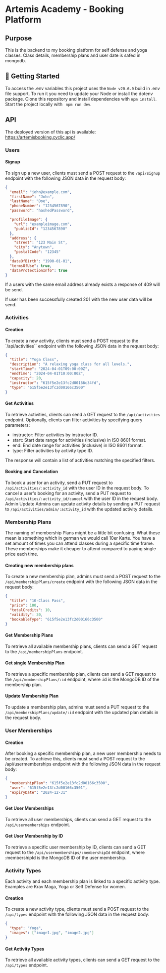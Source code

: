 # Artemis Academy - Booking Platform

## Purpose

This is the backend to my booking platform for self defense and yoga classes. Class details, membership plans and user date is safed in mongodb.

## 🚀 Getting Started

To access the .env variables this project uses the `Node v20.6.0` build in .env file support. To run it you need to update your Node or install the dotenv package.
Clone this repository and install dependencies with `npm install`.
Start the project locally with ` npm run dev`.

## API

The deployed version of this api is available: https://artemisbooking.cyclic.app/

### Users

#### Signup

To sign up a new user, clients must send a POST request to the `/api/signup` endpoint with the following JSON data in the request body:

```json
{
  "email": "john@example.com",
  "firstName": "John",
  "lastName": "Doe",
  "phoneNumber": "1234567890",
  "password": "hashedPassword",

  "profileImage": {
    "url": "exampleimage.com",
    "publicId": "1234567890"
  },
  "address": {
    "street": "123 Main St",
    "city": "Anytown",
    "postalCode": "12345"
  },
  "dateOfBirth": "1990-01-01",
  "termsOfUse": true,
  "dataProtectionInfo": true
}
```

If a users with the same email address already exists a response of 409 will be send.

If user has been successfully created 201 with the new user data will be send.

### Activities

#### Creation

To create a new activity, clients must send a POST request to the `/api/activities`` endpoint with the following JSON data in the request body:

```json
{
  "title": "Yoga Class",
  "description": "A relaxing yoga class for all levels.",
  "startTime": "2024-04-01T09:00:00Z",
  "endTime": "2024-04-01T10:00:00Z",
  "capacity": 20,
  "instructor": "615f5e2e13fc2d00166c34fd",
  "type": "615f5e2e13fc2d00166c3500"
}
```

#### Get Activities

To retrieve activities, clients can send a GET request to the `/api/activities` endpoint. Optionally, clients can filter activities by specifying query parameters:

- instructor: Filter activities by instructor ID.
- start: Start date range for activities (inclusive) in ISO 8601 format.
- end: End date range for activities (inclusive) in ISO 8601 format.
- type: Filter activities by activity type ID.

The response will contain a list of activities matching the specified filters.

#### Booking and Cancelation

To book a user for an activity, send a PUT request to ` /api/activities/:activity_id` with the user ID in the request body.
To cancel a user's booking for an activity, send a PUT request to `/api/activities/:activity_id/cancel` with the user ID in the request body.
Admin Update
Admins can update activity details by sending a PUT request to `/api/activities/admin/:activity_id` with the updated activity details.

### Membership Plans

The naming of membership Plans might be a little bit confusing. What these mean is something which in german we would call 10er Karte. You have a set amount of times you can attend classes during a specific time frame. These memberships make it cheaper to attend compared to paying single price each time.

#### Creating new membership plans

To create a new membership plan, admins must send a POST request to the `/api/membershipPlans/create` endpoint with the following JSON data in the request body:

```json
{
  "title": "10-Class Pass",
  "price": 100,
  "totalCredits": 10,
  "validity": 30,
  "bookableType": "615f5e2e13fc2d00166c3500"
}
```

#### Get Membership Plans

To retrieve all available membership plans, clients can send a GET request to the `/api/membershipPlans` endpoint.

#### Get single Membership Plan

To retrieve a specific membership plan, clients can send a GET request to the `/api/membershipPlans/:id` endpoint, where :id is the MongoDB ID of the membership plan.

#### Update Membership Plan

To update a membership plan, admins must send a PUT request to the `/api/membershipPlans/update/:id` endpoint with the updated plan details in the request body.

### User Memberships

#### Creation

After booking a specific membership plan, a new user membership needs to be created. To achieve this, clients must send a POST request to the /api/usermemberships endpoint with the following JSON data in the request body:

```json
{
  "membershipPlan": "615f5e2e13fc2d00166c3500",
  "user": "615f5e2e13fc2d00166c3501",
  "expiryDate": "2024-12-31"
}
```

#### Get User Memberships

To retrieve all user memberships, clients can send a GET request to the `/api/usermemberships` endpoint.

#### Get User Membership by ID

To retrieve a specific user membership by ID, clients can send a GET request to the `/api/usermemberships/:membershipId` endpoint, where :membershipId is the MongoDB ID of the user membership.

### Activity Types

Each activity and each membership plan is linked to a specific activity type. Examples are Krav Maga, Yoga or Self Defense for women.

#### Creation

To create a new activity type, clients must send a POST request to the `/api/types` endpoint with the following JSON data in the request body:

```json
{
  "type": "Yoga",
  "images": ["image1.jpg", "image2.jpg"]
}
```

#### Get Activity Types

To retrieve all available activity types, clients can send a GET request to the `/api/types` endpoint.
